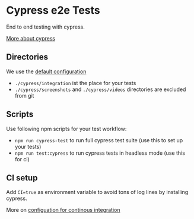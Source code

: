 # Cypress e2e Tests

End to end testing with cypress.

[More about cypress](https://www.npmjs.com/package/cypress)

## Directories

We use the [default configuration](https://docs.cypress.io/guides/core-concepts/writing-and-organizing-tests.html#Folder-Structure)

- `./cypress/integration` ist the place for your tests
- `./cypress/screenshots` and `./cypress/videos` directories are excluded from git

## Scripts

Use following npm scripts for your test workflow:

- `npm run cypress-test` to run full cypress test suite (use this to set up your tests)
- `npm run test:cypress` to run cypress tests in headless mode (use this for ci)

## CI setup

Add `CI=true` as environment variable to avoid tons of log lines by installing cypress.

More on [configuation for continous integration](https://docs.cypress.io/guides/guides/continuous-integration.html)
